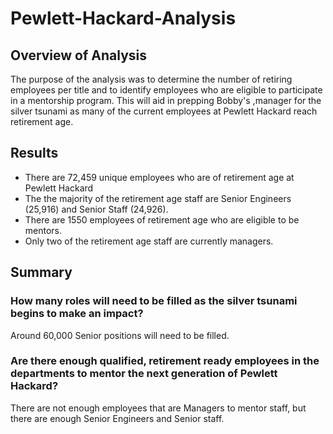 # Pewlett-Hackard-Analysis

## Overview of Analysis

The purpose of the analysis was to determine the number of retiring employees per title and to identify employees who are eligible to participate in a mentorship program. This will aid in prepping Bobby's ,manager for the silver tsunami as many of the current employees at Pewlett Hackard reach retirement age. 

## Results
- There are 72,459 unique employees who are of retirement age at Pewlett Hackard
- The the majority of the retirement age staff are Senior Engineers (25,916) and Senior Staff (24,926).
- There are 1550 employees of retirement age who are eligible to be mentors. 
- Only two of the retirement age staff are currently managers. 

## Summary

### How many roles will need to be filled as the silver tsunami begins to make an impact?

Around 60,000 Senior positions will need to be filled. 


### Are there enough qualified, retirement ready employees in the departments to mentor the next generation of Pewlett Hackard?

There are not enough employees that are Managers to mentor staff, but there are enough Senior Engineers and Senior staff. 
